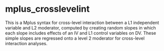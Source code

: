 # mplus_crosslevelint
This is a Mplus syntax for cross-level interaction between a L1 independent variable and L2 moderator, computed by creating random slopes in which each slope includes effects of an IV and L1 control variables on DV. These simple slopes are regressed onto a level 2 moderator for cross-level interaction analyses.
